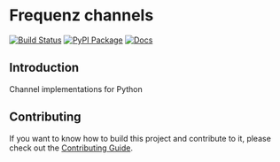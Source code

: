 # Frequenz channels

[![Build Status](https://github.com/frequenz-floss/frequenz-channels-python/actions/workflows/ci.yaml/badge.svg)](https://github.com/frequenz-floss/frequenz-channels-python/actions/workflows/ci.yaml)
[![PyPI Package](https://img.shields.io/pypi/v/frequenz-channels)](https://pypi.org/project/frequenz-channels/)
[![Docs](https://img.shields.io/badge/docs-latest-informational)](https://frequenz-floss.github.io/frequenz-channels-python/)

## Introduction

Channel implementations for Python

## Contributing

If you want to know how to build this project and contribute to it, please
check out the [Contributing Guide](CONTRIBUTING.md).
